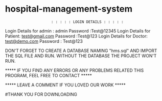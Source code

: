 # hospital-management-system
                         : : : : : LOGIN DETAILS : : : : : 


Login Details for admin : admin
              Password :Test@12345
Login Details for Patient: test@gmail.com 
                Password :Test@123
Login Details for Doctor: test@demo.com 
                Password : Test@123


DON'T FORGET TO CREATE A DATABASE NAMING "hms.sql" AND IMPORT THE SQL FILE AND RUN.
WITHOUT THE DATABASE THE PROJECT WON'T RUN.

***** IF YOU FIND ANY ERRORS OR ANY PROBLEMS RELATED THIS PROGRAM, FEEL FREE TO CONTACT  *****  


***** LEAVE A COMMENT IF YOU LOVED OUR WORK *****


#THANK YOU FOR DOWNLOADING
